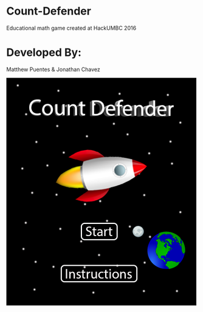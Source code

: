 # Count-Defender
Educational math game created at HackUMBC 2016 

# Developed By:
 Matthew Puentes & Jonathan Chavez
 
 
 ![alt text](images/start.png "Description goes here")
